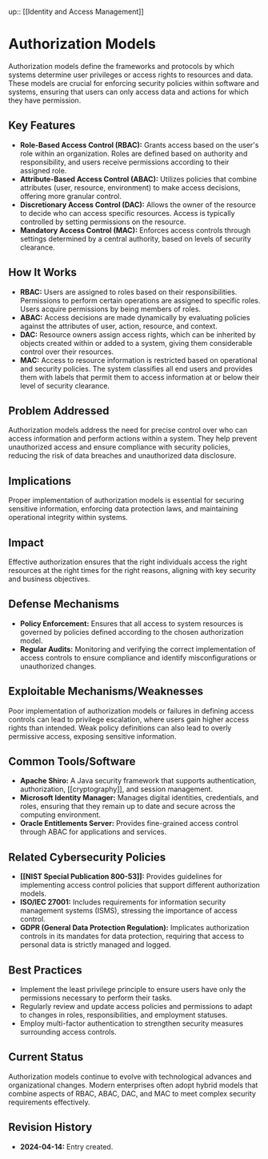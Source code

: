 up:: [[Identity and Access Management]]

# Authorization Models

Authorization models define the frameworks and protocols by which systems determine user privileges or access rights to resources and data. These models are crucial for enforcing security policies within software and systems, ensuring that users can only access data and actions for which they have permission.

## Key Features

- **Role-Based Access Control (RBAC):** Grants access based on the user's role within an organization. Roles are defined based on authority and responsibility, and users receive permissions according to their assigned role.
- **Attribute-Based Access Control (ABAC):** Utilizes policies that combine attributes (user, resource, environment) to make access decisions, offering more granular control.
- **Discretionary Access Control (DAC):** Allows the owner of the resource to decide who can access specific resources. Access is typically controlled by setting permissions on the resource.
- **Mandatory Access Control (MAC):** Enforces access controls through settings determined by a central authority, based on levels of security clearance.

## How It Works

- **RBAC:** Users are assigned to roles based on their responsibilities. Permissions to perform certain operations are assigned to specific roles. Users acquire permissions by being members of roles.
- **ABAC:** Access decisions are made dynamically by evaluating policies against the attributes of user, action, resource, and context.
- **DAC:** Resource owners assign access rights, which can be inherited by objects created within or added to a system, giving them considerable control over their resources.
- **MAC:** Access to resource information is restricted based on operational and security policies. The system classifies all end users and provides them with labels that permit them to access information at or below their level of security clearance.

## Problem Addressed

Authorization models address the need for precise control over who can access information and perform actions within a system. They help prevent unauthorized access and ensure compliance with security policies, reducing the risk of data breaches and unauthorized data disclosure.

## Implications

Proper implementation of authorization models is essential for securing sensitive information, enforcing data protection laws, and maintaining operational integrity within systems.

## Impact

Effective authorization ensures that the right individuals access the right resources at the right times for the right reasons, aligning with key security and business objectives.

## Defense Mechanisms

- **Policy Enforcement:** Ensures that all access to system resources is governed by policies defined according to the chosen authorization model.
- **Regular Audits:** Monitoring and verifying the correct implementation of access controls to ensure compliance and identify misconfigurations or unauthorized changes.

## Exploitable Mechanisms/Weaknesses

Poor implementation of authorization models or failures in defining access controls can lead to privilege escalation, where users gain higher access rights than intended. Weak policy definitions can also lead to overly permissive access, exposing sensitive information.

## Common Tools/Software

- **Apache Shiro:** A Java security framework that supports authentication, authorization, [[cryptography]], and session management.
- **Microsoft Identity Manager:** Manages digital identities, credentials, and roles, ensuring that they remain up to date and secure across the computing environment.
- **Oracle Entitlements Server:** Provides fine-grained access control through ABAC for applications and services.

## Related Cybersecurity Policies

- **[[NIST Special Publication 800-53]]:** Provides guidelines for implementing access control policies that support different authorization models.
- **ISO/IEC 27001:** Includes requirements for information security management systems (ISMS), stressing the importance of access control.
- **GDPR (General Data Protection Regulation):** Implicates authorization controls in its mandates for data protection, requiring that access to personal data is strictly managed and logged.

## Best Practices

- Implement the least privilege principle to ensure users have only the permissions necessary to perform their tasks.
- Regularly review and update access policies and permissions to adapt to changes in roles, responsibilities, and employment statuses.
- Employ multi-factor authentication to strengthen security measures surrounding access controls.

## Current Status

Authorization models continue to evolve with technological advances and organizational changes. Modern enterprises often adopt hybrid models that combine aspects of RBAC, ABAC, DAC, and MAC to meet complex security requirements effectively.

## Revision History

- **2024-04-14:** Entry created.